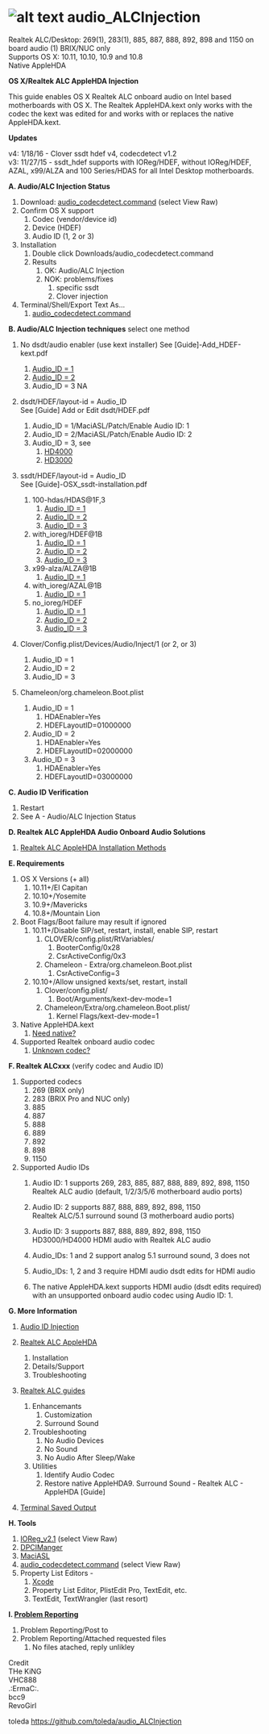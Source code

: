 ![alt text](https://github.com/toleda/audio_RealtekALC/blob/master/sound.jpeg)
audio_ALCInjection
============
Realtek ALC/Desktop: 269(1), 283(1), 885, 887, 888, 892, 898 and 1150 on board audio  (1) BRIX/NUC only  
Supports OS X: 10.11, 10.10, 10.9 and 10.8  
Native AppleHDA

**OS X/Realtek ALC AppleHDA Injection**  

This guide enables OS X Realtek ALC onboard audio on Intel based motherboards with OS X. The Realtek AppleHDA.kext only works with the codec the kext was edited for and works with or replaces the native AppleHDA.kext.

**Updates**

v4: 1/18/16 - Clover ssdt hdef v4, codecdetect v1.2  
v3: 11/27/15 - ssdt_hdef supports with IOReg/HDEF, without IOReg/HDEF, AZAL, x99/ALZA and 100 Series/HDAS for all Intel Desktop motherboards.

**A. Audio/ALC Injection Status**

1. Download: [audio_codecdetect.command](https://github.com/toleda/audio_ALCInjection/blob/master/audio_codecdetect.command.zip) (select View Raw)
2. Confirm OS X support
	1. Codec (vendor/device id)
	2. Device (HDEF)
	3. Audio ID (1, 2 or 3)
3. Installation
	1. Double click Downloads/audio_codecdetect.command
	2. Results
		1. OK: Audio/ALC Injection
		2. NOK: problems/fixes
			1. specific ssdt
			2. Clover injection
4. Terminal/Shell/Export Text As...
	1. [audio_codecdetect.command](https://github.com/toleda/audio_ALCInjection/blob/master/terminal-codecdetect)

**B. Audio/ALC Injection techniques** select one method

1. No dsdt/audio enabler  (use kext installer)
	See [Guide]-Add_HDEF-kext.pdf

	1. [Audio_ID = 1](https://github.com/toleda/audio_ALCInjection/blob/master/audio_kext_enabler/HDAEnabler1.kext.zip)
	2. [Audio_ID = 2](https://github.com/toleda/audio_ALCInjection/blob/master/audio_kext_enabler/HDAEnabler2.kext.zip)
	4. Audio_ID = 3 NA

2. dsdt/HDEF/layout-id = Audio_ID  
	See [Guide] Add or Edit dsdt/HDEF.pdf

	1. Audio_ID = 1/MaciASL/Patch/Enable Audio ID: 1
	2. Audio_ID = 2/MaciASL/Patch/Enable Audio ID: 2
	3. Audio_ID = 3, see
		1. [HD4000](https://github.com/toleda/audio_hdmi_hd4000)
		2. [HD3000](https://github.com/toleda/audio_hdmi_hd3000)

3. ssdt/HDEF/layout-id = Audio_ID  
	See [Guide]-OSX_ssdt-installation.pdf

	1. 100-hdas/HDAS@1F,3
		1. [Audio_ID = 1](https://github.com/toleda/audio_ALCInjection/blob/master/ssdt_hdef/ssdt_hdef-1-100-hdas.zip)
		2. [Audio_ID = 2](https://github.com/toleda/audio_ALCInjection/blob/master/ssdt_hdef/ssdt_hdef-2-100-hdas.zip)
		3. [Audio_ID = 3](https://github.com/toleda/audio_ALCInjection/blob/master/ssdt_hdef/ssdt_hdef-3-100-hdas.zip)
	2. with_ioreg/HDEF@1B
		1. [Audio_ID = 1](https://github.com/toleda/audio_ALCInjection/blob/master/ssdt_hdef/ssdt_hdef-1-with_ioreg:hdef.zip)
		2. [Audio_ID = 2](https://github.com/toleda/audio_ALCInjection/blob/master/ssdt_hdef/ssdt_hdef-2-with_ioreg:hdef.zip)
		3. [Audio_ID = 3](https://github.com/toleda/audio_ALCInjection/blob/master/ssdt_hdef/ssdt_hdef-3-with_ioreg:hdef.zip)
	3. x99-alza/ALZA@1B
		1. [Audio_ID = 1](https://github.com/toleda/audio_ALCInjection/blob/master/ssdt_hdef/ssdt_hdef-1-x99-alza.zip)
	4. with_ioreg/AZAL@1B
		1. [Audio_ID = 1](https://github.com/toleda/audio_ALCInjection/blob/master/ssdt_hdef/ssdt_hdef-1-with_ioreg:azal.zip) 
	5. no_ioreg/HDEF
		1. [Audio_ID = 1](https://github.com/toleda/audio_ALCInjection/blob/master/ssdt_hdef/ssdt_hdef-1-no_ioreg:hdef.zip)
		2. [Audio_ID = 2](https://github.com/toleda/audio_ALCInjection/blob/master/ssdt_hdef/ssdt_hdef-2-no_ioreg:hdef.zip)
		3. [Audio_ID = 3](https://github.com/toleda/audio_ALCInjection/blob/master/ssdt_hdef/ssdt_hdef-3-no_ioreg:hdef.zip)

4. Clover/Config.plist/Devices/Audio/Inject/1 (or 2, or 3)
	1. Audio_ID = 1
	2. Audio_ID = 2
	3. Audio_ID = 3

5. Chameleon/org.chameleon.Boot.plist  
	1. Audio_ID = 1
		1. HDAEnabler=Yes
		2. HDEFLayoutID=01000000
	2. Audio_ID = 2
		1. HDAEnabler=Yes
		2. HDEFLayoutID=02000000
	3. Audio_ID = 3
		1. HDAEnabler=Yes
		2. HDEFLayoutID=03000000

**C. Audio ID Verification**

1. Restart
2. See A - Audio/ALC Injection Status

**D. Realtek ALC AppleHDA Audio Onboard Audio Solutions**

1. [Realtek ALC AppleHDA Installation Methods](https://github.com/toleda/audio_RealtekALC/blob/master/DETAILS.md)

**E. Requirements**

1.  OS X Versions (+ all)
    1.  10.11+/El Capitan 
    2.  10.10+/Yosemite
    3.  10.9+/Mavericks
    4.  10.8+/Mountain Lion
2. Boot Flags/Boot failure may result if ignored
	1. 10.11+/Disable SIP/set, restart, install, enable SIP, restart
		1. CLOVER/config.plist/RtVariables/
			1. BooterConfig/0x28
			2. CsrActiveConfig/0x3
		2. Chameleon - Extra/org.chameleon.Boot.plist
			1. CsrActiveConfig=3
	2. 10.10+/Allow unsigned kexts/set, restart, install
		1. Clover/config.plist/
			1. Boot/Arguments/kext-dev-mode=1
		2. Chameleon/Extra/org.chameleon.Boot.plist/
			1. Kernel Flags/kext-dev-mode=1
3.  Native AppleHDA.kext
    1.  [Need native?](https://github.com/toleda/audio_ALC_guides/blob/master/Restore%20native%20AppleHDA%20%5BGuide%5D.pdf)
4.  Supported Realtek onboard audio codec
    1.  [Unknown codec?](https://github.com/toleda/audio_ALCInjection/blob/master/audio_codecdetect.command.zip)

**F. Realtek ALCxxx** (verify codec and Audio ID)

1.  Supported codecs
    1.  269 (BRIX only)
    2.  283 (BRIX Pro and NUC only)
    3.  885
    4.  887
    5.  888
    6.  889
    7.  892
    8.  898
    9.  1150
2.  Supported Audio IDs
    1. Audio ID: 1 supports 269, 283, 885, 887, 888, 889, 892, 898, 1150  
        Realtek ALC audio (default, 1/2/3/5/6 motherboard audio ports)

    2. Audio ID: 2 supports 887, 888, 889, 892, 898, 1150   
        Realtek ALC/5.1 surround sound (3 motherboard audio ports) 

    3. Audio ID: 3 supports 887, 888, 889, 892, 898, 1150  
        HD3000/HD4000 HDMI audio with Realtek ALC audio
    4. Audio_IDs: 1 and 2 support analog 5.1 surround sound, 3 does not  
    5. Audio_IDs: 1, 2 and 3 require HDMI audio dsdt edits for HDMI audio
    6.  The native AppleHDA.kext supports HDMI audio (dsdt edits required) with an unsupported onboard audio codec using Audio ID: 1. 

**G. More Information**

1. [Audio ID Injection](https://github.com/toleda/audio_ALCInjection)
2. [Realtek ALC AppleHDA](https://github.com/toleda/audio_ALC_guides/blob/master/Realtek%20ALC%20AppleHDA.pdf)

    1. Installation
    2. Details/Support  
    3. Troubleshooting
2. [Realtek ALC guides](https://github.com/toleda/audio_ALC_guides)
	1. Enhancemants
		1. Customization
		2. Surround Sound
	2. Troubleshooting
		1. No Audio Devices
		2. No Sound
		3. No Audio After Sleep/Wake
	3. Utilities
		1. Identify Audio Codec
		2. Restore native AppleHDA9.  Surround Sound - Realtek ALC -  AppleHDA [Guide] 
4. [Terminal Saved Output](https://github.com/toleda/audio_RealtekALC/blob/master/Terminal:audio_realtekALC-110.command_v1.0a.txt)

**H. Tools**

1. [IOReg_v2.1](https://github.com/toleda/audio_ALCInjection/blob/master/IORegistryExplorer_v2.1.zip) (select View Raw)
2. [DPCIManger](http://sourceforge.net/projects/dpcimanager/)  
3. [MaciASL](http://sourceforge.net/projects/maciasl/)
4. [audio_codecdetect.command](https://github.com/toleda/audio_ALCInjection/blob/master/audio_codecdetect.command.zip) (select View Raw)
5. Property List Editors -
	1. [Xcode](https://developer.apple.com/xcode/)  
	2. Property List Editor, PlistEdit Pro, TextEdit, etc.
	3. TextEdit, TextWrangler (last resort)

**I. [Problem Reporting](https://github.com/toleda/audio_ALC_guides/blob/master/Problem%20Reporting.md)**

1. Problem Reporting/Post to
2. Problem Reporting/Attached requested files
	1. No files atached, reply unlikley

Credit  
THe KiNG  
VHC888  
.:ErmaC:.  
bcc9  
RevoGirl  

toleda
https://github.com/toleda/audio_ALCInjection